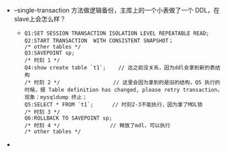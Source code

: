 - –single-transaction 方法做逻辑备份，主库上的一个小表做了一个 DDL，在slave上会怎么样？
	- ```apl
	  Q1:SET SESSION TRANSACTION ISOLATION LEVEL REPEATABLE READ;
	  Q2:START TRANSACTION  WITH CONSISTENT SNAPSHOT；
	  /* other tables */
	  Q3:SAVEPOINT sp;
	  /* 时刻 1 */
	  Q4:show create table `t1`;    // 这之前没关系，因为ddl会拿到新的表结构
	  /* 时刻 2 */                 // 这里会因为拿到的是旧的结构，Q5 执行的时候，报 Table definition has changed, please retry transaction，现象：mysqldump 终止；
	  Q5:SELECT * FROM `t1`;      // 时刻2-3不能执行，因为拿了MDL锁
	  /* 时刻 3 */
	  Q6:ROLLBACK TO SAVEPOINT sp;
	  /* 时刻 4 */                // 释放了mdl，可以执行
	  /* other tables */
	  ```
-